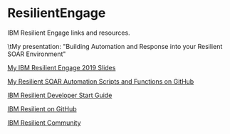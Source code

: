 # ResilientEngage
IBM Resilient Engage links and resources.

\tMy presentation: "Building Automation and Response into your Resilient SOAR Environment"

[My IBM Resilient Engage 2019 Slides](https://docs.google.com/presentation/d/pending_link)

[My Resilient SOAR Automation Scripts and Functions on GitHub](https://github.com/jjfallete/resilient/tree/master/)

[IBM Resilient Developer Start Guide](https://developer.ibm.com/security/resilient/start/)

[IBM Resilient on GitHub](https://github.com/ibmresilient)

[IBM Resilient Community](https://community.ibm.com/community/user/security/digestviewer?communitykey=d2f71e8c-108e-4652-b59c-29d61af7163e)
